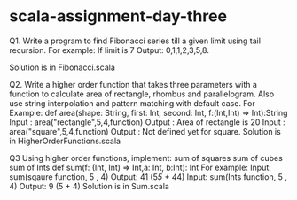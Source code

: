 # scala-assignment-day-three

Q1. Write a program to find Fibonacci series till a given limit using tail recursion.
	For example: If limit is 7
	Output: 0,1,1,2,3,5,8.

Solution is in Fibonacci.scala

Q2. Write a higher order function that takes three parameters with a function to calculate area of
rectangle, rhombus and parallelogram. Also use string interpolation and pattern matching with
default case.
	For Example:
	def area(shape: String, first: Int, second: Int, f:(Int,Int) => Int):String
	Input : area("rectangle",5,4,function)
	Output : Area of rectangle is 20
	Input : area("square",5,4,function)
	Output : Not defined yet for square.
Solution is in HigherOrderFunctions.scala

Q3 Using higher order functions, implement:
sum of squares
sum of cubes
sum of Ints
def sum(f: (Int, Int) => Int,a: Int, b:Int): Int
	For example:
	Input: sum(sqaure function, 5 , 4)
	Output: 41 (5*5 + 4*4)
	Input: sum(Ints function, 5 , 4)
	Output: 9 (5 + 4)
Solution is in Sum.scala
